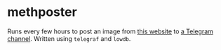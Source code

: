 # methposter
Runs every few hours to post an image from [this website](https://breakingbadfunny.com) to [a Telegram channel](https://t.me/breakingbadfunny). Written using `telegraf` and `lowdb`.